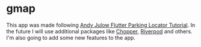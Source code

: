 # gmap

This app was made following [Andy Julow Flutter Parking Locator Tutorial](https://youtu.be/Dme03oxZRU0). In the future I will use additional packages like [Chopper](https://pub.dev/packages/chopper), [Riverpod](https://pub.dev/packages/riverpod) and others. I'm also going to add some new features to the app.
